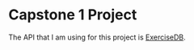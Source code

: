 # Capstone 1 Project

The API that I am using for this project is [ExerciseDB](https://rapidapi.com/justin-WFnsXH_t6/api/exercisedb).